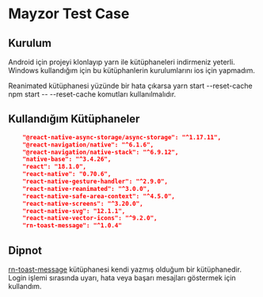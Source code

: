 # Mayzor Test Case

## Kurulum

Android için projeyi klonlayıp yarn ile kütüphaneleri indirmeniz yeterli. Windows kullandığım için bu kütüphanlerin kurulumlarını ios için yapmadım.

Reanimated kütüphanesi yüzünde bir hata çıkarsa
yarn start --reset-cache
npm start -- --reset-cache
komutları kullanılmalıdır.

## Kullandığım Kütüphaneler

```json
    "@react-native-async-storage/async-storage": "^1.17.11",
    "@react-navigation/native": "^6.1.6",
    "@react-navigation/native-stack": "^6.9.12",
    "native-base": "^3.4.26",
    "react": "18.1.0",
    "react-native": "0.70.6",
    "react-native-gesture-handler": "^2.9.0",
    "react-native-reanimated": "^3.0.0",
    "react-native-safe-area-context": "^4.5.0",
    "react-native-screens": "^3.20.0",
    "react-native-svg": "12.1.1",
    "react-native-vector-icons": "^9.2.0",
    "rn-toast-message": "^1.0.4"
```

## Dipnot

[rn-toast-message](https://www.npmjs.com/package/rn-toast-message) kütüphanesi kendi yazmış olduğum bir kütüphanedir. Login işlemi sırasında uyarı, hata veya başarı mesajları göstermek için kullandım.
